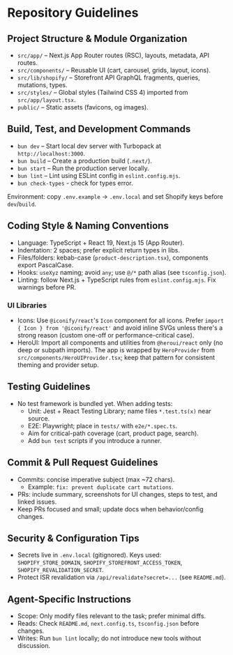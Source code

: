 # Repository Guidelines

## Project Structure & Module Organization

- `src/app/` – Next.js App Router routes (RSC), layouts, metadata, API routes.
- `src/components/` – Reusable UI (cart, carousel, grids, layout, icons).
- `src/lib/shopify/` – Storefront API GraphQL fragments, queries, mutations, types.
- `src/styles/` – Global styles (Tailwind CSS 4) imported from `src/app/layout.tsx`.
- `public/` – Static assets (favicons, og images).

## Build, Test, and Development Commands

- `bun dev` – Start local dev server with Turbopack at `http://localhost:3000`.
- `bun build` – Create a production build (`.next/`).
- `bun start` – Run the production server locally.
- `bun lint` – Lint using ESLint config in `eslint.config.mjs`.
- `bun check-types` - check for types error.

Environment: copy `.env.example` → `.env.local` and set Shopify keys before `dev`/`build`.

## Coding Style & Naming Conventions

- Language: TypeScript + React 19, Next.js 15 (App Router).
- Indentation: 2 spaces; prefer explicit return types in libs.
- Files/folders: kebab-case (`product-description.tsx`), components export PascalCase.
- Hooks: `useXyz` naming; avoid `any`; use `@/*` path alias (see `tsconfig.json`).
- Linting: follow Next.js + TypeScript rules from `eslint.config.mjs`. Fix warnings before PR.

### UI Libraries

- Icons: Use `@iconify/react`'s `Icon` component for all icons. Prefer `import { Icon } from '@iconify/react'` and avoid inline SVGs unless there's a strong reason (custom one-off or performance-critical case).
- HeroUI: Import all components and utilities from `@heroui/react` only (no deep or subpath imports). The app is wrapped by `HeroProvider` from `src/components/HeroUIProvider.tsx`; keep that pattern for consistent theming and provider setup.

## Testing Guidelines

- No test framework is bundled yet. When adding tests:
  - Unit: Jest + React Testing Library; name files `*.test.ts(x)` near source.
  - E2E: Playwright; place in `tests/` with `e2e/*.spec.ts`.
  - Aim for critical-path coverage (cart, product page, search).
  - Add `bun test` scripts if you introduce a runner.

## Commit & Pull Request Guidelines

- Commits: concise imperative subject (max ~72 chars).
  - Example: `fix: prevent duplicate cart mutations`.
- PRs: include summary, screenshots for UI changes, steps to test, and linked issues.
- Keep PRs focused and small; update docs when behavior/config changes.

## Security & Configuration Tips

- Secrets live in `.env.local` (gitignored). Keys used: `SHOPIFY_STORE_DOMAIN`, `SHOPIFY_STOREFRONT_ACCESS_TOKEN`, `SHOPIFY_REVALIDATION_SECRET`.
- Protect ISR revalidation via `/api/revalidate?secret=...` (see `README.md`).

## Agent-Specific Instructions

- Scope: Only modify files relevant to the task; prefer minimal diffs.
- Reads: Check `README.md`, `next.config.ts`, `tsconfig.json` before changes.
- Writes: Run `bun lint` locally; do not introduce new tools without discussion.
